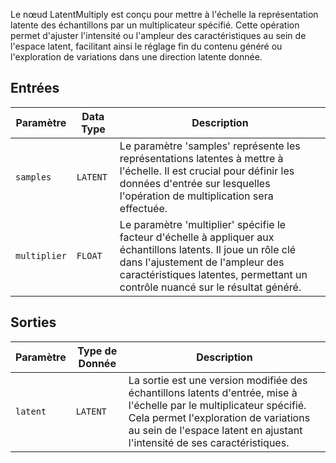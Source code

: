 
Le nœud LatentMultiply est conçu pour mettre à l'échelle la représentation latente des échantillons par un multiplicateur spécifié. Cette opération permet d'ajuster l'intensité ou l'ampleur des caractéristiques au sein de l'espace latent, facilitant ainsi le réglage fin du contenu généré ou l'exploration de variations dans une direction latente donnée.

## Entrées

| Paramètre    | Data Type | Description |
|--------------|-------------|-------------|
| `samples`    | `LATENT`    | Le paramètre 'samples' représente les représentations latentes à mettre à l'échelle. Il est crucial pour définir les données d'entrée sur lesquelles l'opération de multiplication sera effectuée. |
| `multiplier` | `FLOAT`     | Le paramètre 'multiplier' spécifie le facteur d'échelle à appliquer aux échantillons latents. Il joue un rôle clé dans l'ajustement de l'ampleur des caractéristiques latentes, permettant un contrôle nuancé sur le résultat généré. |

## Sorties

| Paramètre | Type de Donnée | Description |
|-----------|-------------|-------------|
| `latent`  | `LATENT`    | La sortie est une version modifiée des échantillons latents d'entrée, mise à l'échelle par le multiplicateur spécifié. Cela permet l'exploration de variations au sein de l'espace latent en ajustant l'intensité de ses caractéristiques. |
